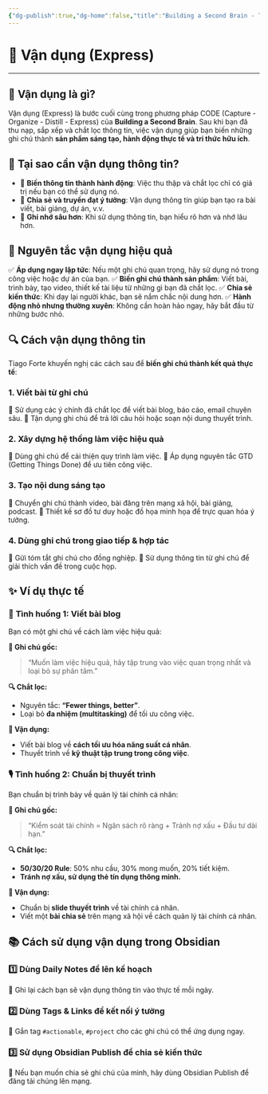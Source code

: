 ```yaml
---
{"dg-publish":true,"dg-home":false,"title":"Building a Second Brain - Thiết lập bộ não thứ hai","date":"2025-01-31","tags":["book","books/building-second-brain"],"dg-path":"Books/Building a Second Brain/4 Vận dụng - Express.md","permalink":"/books/building-a-second-brain/4-van-dung-express/","dgPassFrontmatter":true,"updated":"2025-01-31T10:35:42.304+07:00"}
---
```


# 🚀 Vận dụng (Express)
---

## 🔹 Vận dụng là gì?
Vận dụng (Express) là bước cuối cùng trong phương pháp CODE (Capture - Organize - Distill - Express) của **Building a Second Brain**. Sau khi bạn đã thu nạp, sắp xếp và chắt lọc thông tin, việc vận dụng giúp bạn biến những ghi chú thành **sản phẩm sáng tạo, hành động thực tế và tri thức hữu ích**.

## 🎯 Tại sao cần vận dụng thông tin?
- 🧠 **Biến thông tin thành hành động**: Việc thu thập và chắt lọc chỉ có giá trị nếu bạn có thể sử dụng nó.
- 📢 **Chia sẻ và truyền đạt ý tưởng**: Vận dụng thông tin giúp bạn tạo ra bài viết, bài giảng, dự án, v.v.
- 🔄 **Ghi nhớ sâu hơn**: Khi sử dụng thông tin, bạn hiểu rõ hơn và nhớ lâu hơn.

## 📌 Nguyên tắc vận dụng hiệu quả
✅ **Áp dụng ngay lập tức**: Nếu một ghi chú quan trọng, hãy sử dụng nó trong công việc hoặc dự án của bạn.
✅ **Biến ghi chú thành sản phẩm**: Viết bài, trình bày, tạo video, thiết kế tài liệu từ những gì bạn đã chắt lọc.
✅ **Chia sẻ kiến thức**: Khi dạy lại người khác, bạn sẽ nắm chắc nội dung hơn.
✅ **Hành động nhỏ nhưng thường xuyên**: Không cần hoàn hảo ngay, hãy bắt đầu từ những bước nhỏ.

## 🔍 Cách vận dụng thông tin
Tiago Forte khuyến nghị các cách sau để **biến ghi chú thành kết quả thực tế**:

### **1. Viết bài từ ghi chú**
📌 Sử dụng các ý chính đã chắt lọc để viết bài blog, báo cáo, email chuyên sâu.
📌 Tận dụng ghi chú để trả lời câu hỏi hoặc soạn nội dung thuyết trình.

### **2. Xây dựng hệ thống làm việc hiệu quả**
📌 Dùng ghi chú để cải thiện quy trình làm việc.
📌 Áp dụng nguyên tắc GTD (Getting Things Done) để ưu tiên công việc.

### **3. Tạo nội dung sáng tạo**
📌 Chuyển ghi chú thành video, bài đăng trên mạng xã hội, bài giảng, podcast.
📌 Thiết kế sơ đồ tư duy hoặc đồ họa minh họa để trực quan hóa ý tưởng.

### **4. Dùng ghi chú trong giao tiếp & hợp tác**
📌 Gửi tóm tắt ghi chú cho đồng nghiệp.
📌 Sử dụng thông tin từ ghi chú để giải thích vấn đề trong cuộc họp.

## ✨ Ví dụ thực tế
### 📖 **Tình huống 1: Viết bài blog**
Bạn có một ghi chú về cách làm việc hiệu quả:

**📌 Ghi chú gốc:**
> “Muốn làm việc hiệu quả, hãy tập trung vào việc quan trọng nhất và loại bỏ sự phân tâm.”

**🔍 Chắt lọc:**
- Nguyên tắc: **“Fewer things, better”**.
- Loại bỏ **đa nhiệm (multitasking)** để tối ưu công việc.

**🚀 Vận dụng:**
- Viết bài blog về **cách tối ưu hóa năng suất cá nhân**.
- Thuyết trình về **kỹ thuật tập trung trong công việc**.

### 🎙 **Tình huống 2: Chuẩn bị thuyết trình**
Bạn chuẩn bị trình bày về quản lý tài chính cá nhân:

**📌 Ghi chú gốc:**
> “Kiểm soát tài chính = Ngân sách rõ ràng + Tránh nợ xấu + Đầu tư dài hạn.”

**🔍 Chắt lọc:**
- **50/30/20 Rule**: 50% nhu cầu, 30% mong muốn, 20% tiết kiệm.
- **Tránh nợ xấu, sử dụng thẻ tín dụng thông minh.**

**🚀 Vận dụng:**
- Chuẩn bị **slide thuyết trình** về tài chính cá nhân.
- Viết một **bài chia sẻ** trên mạng xã hội về cách quản lý tài chính cá nhân.

## 📚 Cách sử dụng vận dụng trong Obsidian
### 1️⃣ **Dùng Daily Notes để lên kế hoạch**
📌 Ghi lại cách bạn sẽ vận dụng thông tin vào thực tế mỗi ngày.

### 2️⃣ **Dùng Tags & Links để kết nối ý tưởng**
📌 Gắn tag `#actionable`, `#project` cho các ghi chú có thể ứng dụng ngay.

### 3️⃣ **Sử dụng Obsidian Publish để chia sẻ kiến thức**
📌 Nếu bạn muốn chia sẻ ghi chú của mình, hãy dùng Obsidian Publish để đăng tải chúng lên mạng.

